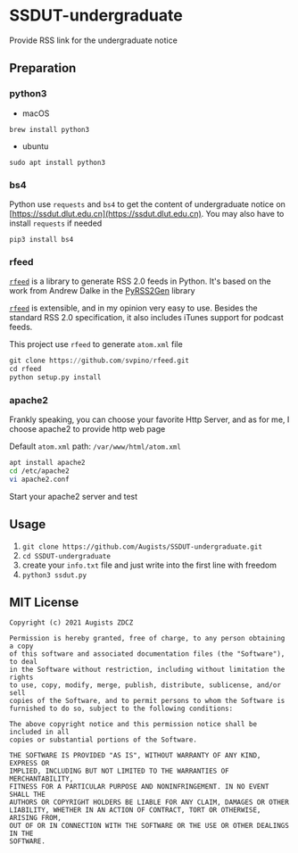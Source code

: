 # SSDUT-undergraduate

Provide RSS link for the undergraduate notice

## Preparation

### python3

* macOS

`brew install python3`

* ubuntu

`sudo apt install python3`

### bs4

Python use `requests` and `bs4` to get the content of undergraduate notice on [https://ssdut.dlut.edu.cn](https://ssdut.dlut.edu.cn). You may also have to install `requests` if needed

`pip3 install bs4`

### rfeed

[`rfeed`](https://github.com/svpino/rfeed) is a library to generate RSS 2.0 feeds in Python. It's based on the work from Andrew Dalke in the [PyRSS2Gen](http://www.dalkescientific.com/Python/PyRSS2Gen.html) library

[`rfeed`](https://github.com/svpino/rfeed) is extensible, and in my opinion very easy to use. Besides the standard RSS 2.0 specification, it also includes iTunes support for podcast feeds.

This project use `rfeed` to generate `atom.xml` file

```python
git clone https://github.com/svpino/rfeed.git
cd rfeed
python setup.py install
```

### apache2

Frankly speaking, you can choose your favorite Http Server, and as for me, I choose apache2 to provide http web page

Default `atom.xml` path: `/var/www/html/atom.xml`

```bash
apt install apache2
cd /etc/apache2
vi apache2.conf
```

Start your apache2 server and test

## Usage

1. `git clone https://github.com/Augists/SSDUT-undergraduate.git`
2. `cd SSDUT-undergraduate`
3. create your `info.txt` file and just write into the first line with freedom
4. `python3 ssdut.py`

## MIT License

```LICENSE
Copyright (c) 2021 Augists ZDCZ

Permission is hereby granted, free of charge, to any person obtaining a copy
of this software and associated documentation files (the "Software"), to deal
in the Software without restriction, including without limitation the rights
to use, copy, modify, merge, publish, distribute, sublicense, and/or sell
copies of the Software, and to permit persons to whom the Software is
furnished to do so, subject to the following conditions:

The above copyright notice and this permission notice shall be included in all
copies or substantial portions of the Software.

THE SOFTWARE IS PROVIDED "AS IS", WITHOUT WARRANTY OF ANY KIND, EXPRESS OR
IMPLIED, INCLUDING BUT NOT LIMITED TO THE WARRANTIES OF MERCHANTABILITY,
FITNESS FOR A PARTICULAR PURPOSE AND NONINFRINGEMENT. IN NO EVENT SHALL THE
AUTHORS OR COPYRIGHT HOLDERS BE LIABLE FOR ANY CLAIM, DAMAGES OR OTHER
LIABILITY, WHETHER IN AN ACTION OF CONTRACT, TORT OR OTHERWISE, ARISING FROM,
OUT OF OR IN CONNECTION WITH THE SOFTWARE OR THE USE OR OTHER DEALINGS IN THE
SOFTWARE.
```
